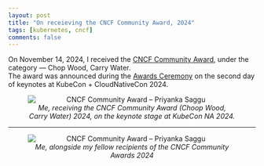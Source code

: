 ```yaml
---
layout: post
title: "On receieving the CNCF Community Award, 2024"
tags: [kubernetes, cncf]
comments: false
---
```


On November 14, 2024, I received the [CNCF Community Award](https://www.cncf.io/announcements/2024/11/14/cloud-native-computing-foundation-announces-the-2024-community-awards-winners/), under the category — Chop Wood, Carry Water.  
The award was announced during the [Awards Ceremony](https://youtu.be/p7J0lAU3AWo?feature=shared&t=535) on the second day of keynotes at KubeCon + CloudNativeCon 2024.

<figure style="text-align: center;">
  <img src="https://github.com/user-attachments/assets/0e5a392e-99e4-425b-95f2-76242d8cd0c0" alt="CNCF Community Award – Priyanka Saggu"  style="display: block; margin: 0 auto;"/>
  <figcaption style="text-align: center;"><em>Me, receiving the CNCF Community Award (Choop Wood, Carry Water) 2024, on the keynote stage at KubeCon NA 2024.</em></figcaption>
</figure>

---

<figure style="text-align: center;">
  <img src="https://github.com/user-attachments/assets/59d589e0-70e0-4bdd-b900-c7430d01999d" alt="CNCF Community Award – Priyanka Saggu"  style="display: block; margin: 0 auto;"/>
  <figcaption style="text-align: center;"><em>Me, alongside my fellow recipients of the CNCF Community Awards 2024</em></figcaption>
</figure>
